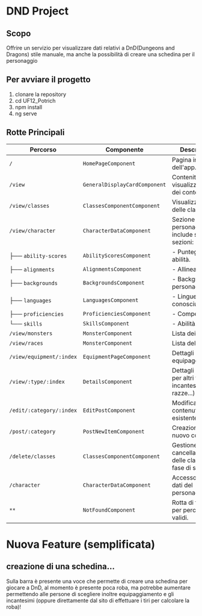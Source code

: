 # DND Project

## Scopo
Offrire un servizio per visualizzare dati relativi a DnD(Dungeons and Dragons) stile manuale, ma anche la possibilità di creare una schedina per il personaggio

## Per avviare il progetto
1. clonare la repository
2. cd UF12_Potrich
3. npm install
4. ng serve

## Rotte Principali

| Percorso                 | Componente                    | Descrizione                                                      |
| ------------------------ | ----------------------------- | ---------------------------------------------------------------- |
| `/`                      | `HomePageComponent`           | Pagina iniziale dell'app.                                        |
| `/view`                  | `GeneralDisplayCardComponent` | Contenitore per la visualizzazione dei contenuti.                |
| `/view/classes`          | `ClassesComponentComponent`   | Visualizzazione delle classi.                                    |
| `/view/character`        | `CharacterDataComponent`      | Sezione del personaggio, include sotto-sezioni:                  |
| ├── `ability-scores`     | `AbilityScoresComponent`      | - Punteggi di abilità.                                           |
| ├── `alignments`         | `AlignmentsComponent`         | - Allineamenti.                                                  |
| ├── `backgrounds`        | `BackgroundsComponent`        | - Background dei personaggi.                                     |
| ├── `languages`          | `LanguagesComponent`          | - Lingue conosciute.                                             |
| ├── `proficiencies`      | `ProficienciesComponent`      | - Competenze.                                                    |
| └── `skills`             | `SkillsComponent`             | - Abilità.                                                       |
| `/view/monsters`         | `MonsterComponent`            | Lista dei mostri.                                                |
| `/view/races`            | `MonsterComponent`            | Lista delle razze.                                               |
| `/view/equipment/:index` | `EquipmentPageComponent`      | Dettagli di un equipaggiamento.                                  |
| `/view/:type/:index`     | `DetailsComponent`            | Dettagli generico per altri tipi (es. incantesimi, razze...)     |
| `/edit/:category/:index` | `EditPostComponent`           | Modifica di un contenuto esistente.                              |
| `/post/:category`        | `PostNewItemComponent`        | Creazione di un nuovo contenuto.                                 |
| `/delete/classes`        | `ClassesComponentComponent`   | Gestione della cancellazione delle classi (in fase di sviluppo). |
| `/character`             | `CharacterDataComponent`      | Accesso diretto ai dati del personaggio.                         |
| `**`                     | `NotFoundComponent`           | Rotta di fallback per percorsi non validi.                       |

# Nuova Feature (semplificata)
## creazione di una schedina... 
Sulla barra è presente una voce che permette di creare una schedina per giocare a DnD, al momento è presente poca roba, ma potrebbe aumentare permettendo alle persone di scegliere inoltre equipaggiamento e gli incantesimi (oppure direttamente dal sito di effettuare i tiri per calcolare la roba)!

